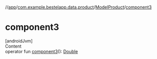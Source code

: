 //[app](../../index.md)/[com.example.bestelapp.data.product](../index.md)/[ModelProduct](index.md)/[component3](component3.md)



# component3  
[androidJvm]  
Content  
operator fun [component3](component3.md)(): [Double](https://kotlinlang.org/api/latest/jvm/stdlib/kotlin/-double/index.html)  



